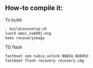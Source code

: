 ## How-to compile it:

To build:

```sh
. build/envsetup.sh
lunch omni_nx609j-eng
make recoveryimage
```

TO flash

```sh
fastboot oem nubia_unlock NUBIA_NX609J
fastboot flash recovery recovery.img
```
